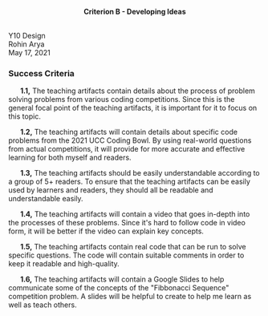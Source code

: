 
<p align="center">
  <b>Criterion B - Developing Ideas</b>
  <br><br>
</p>

Y10 Design<br>
Rohin Arya<br>
May 17, 2021

### Success Criteria

&nbsp;&nbsp;&nbsp;&nbsp;&nbsp;&nbsp;<b>1.1,</b> The teaching artifacts contain details about the process of problem solving problems from various coding competitions. Since this is the general focal point of the teaching artifacts, it is important for it to focus on this topic.

&nbsp;&nbsp;&nbsp;&nbsp;&nbsp;&nbsp;<b>1.2,</b> The teaching artifacts will contain details about specific code problems from the 2021 UCC Coding Bowl. By using real-world questions from actual competitions, it will provide for more accurate and effective learning for both myself and readers.

&nbsp;&nbsp;&nbsp;&nbsp;&nbsp;&nbsp;<b>1.3,</b> The teaching artifacts should be easily understandable according to a group of 5+ readers. To ensure that the teaching artifacts can be easily used by learners and readers, they should all be readable and understandable easily.

&nbsp;&nbsp;&nbsp;&nbsp;&nbsp;&nbsp;<b>1.4,</b> The teaching artifacts will contain a video that goes in-depth into the processes of these problems. Since it's hard to follow code in video form, it will be better if the video can explain key concepts.

&nbsp;&nbsp;&nbsp;&nbsp;&nbsp;&nbsp;<b>1.5,</b> The teaching artifacts contain real code that can be run to solve specific questions. The code will contain suitable comments in order to keep it readable and high-quality.

&nbsp;&nbsp;&nbsp;&nbsp;&nbsp;&nbsp;<b>1.6,</b> The teaching artifacts will contain a Google Slides to help communicate some of the concepts of the "Fibbonacci Sequence" competition problem. A slides will be helpful to create to help me learn as well as teach others.
